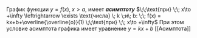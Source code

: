 График функции $y = f(x), \; x>a$, имеет ___асимптоту___  $\;\;\text{при} \;\; x\to +\infty \leftrightarrow \exists \text{числа} \; k \;и\; b: \;\; f(x) = kx+b+\overline{\overline{o}}(1) \;\;\text{при} \;\; x\to +\infty$ 
При этом условие асимптота графика имеет уравнение $y = kx+b$ 
[[Асимптота]]
